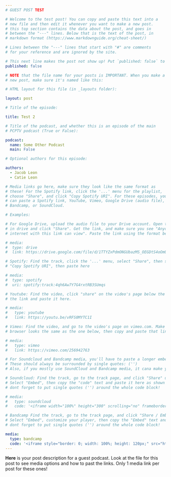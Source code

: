 ```yaml
---
# GUEST POST TEST

# Welcome to the test post! You can copy and paste this text into a
# new file and then edit it whenever you want to make a new post.
# this top section contains the data about the post, and goes in
# between the "---" lines. Below that is the text of the post, in
# markdown format (https://www.markdownguide.org/cheat-sheet/)

# Lines between the "---" lines that start with "#" are comments
# for your reference and are ignored by the site.

# This next line makes the post not show up! Put `published: false` to make the post invisible.
published: false

# NOTE that the file name for your posts is IMPORTANT. When you make a
# new post, make sure it's named like this:

# HTML layout for this file (in _layouts folder):

layout: post

# Title of the episode:

title: Test 2

# Title of the podcast, and whether this is an episode of the main
# PCPTV podcast (True or False):

podcast:
  name: Some Other Podcast
  main: False

# Optional authors for this episode:

authors:
  - Jacob Leon
  - Catie Leon

# Media links go here, make sure they look like the same format as
# these! For the Spotify link, click the '...' menu for the playlist,
# choose "Share", and click "Copy Spotify URI". For these episodes, you
# can paste a Spotify link, YouTube, Vimeo, Google Drive (audio file),
# Bandcamp, or SoundCloud.

# Examples:

# For Google Drive, upload the audio file to your Drive account. Open the file
# in drive and click "Share". Get the link, and make sure you see "Anyone on the
# internet with this link can view". Paste the link using the format below:

# media:
#  type: drive
#  link: https://drive.google.com/file/d/1TTYZxPdmONGUbazMS_OEGDtS4oOmUa5A/view?usp=sharing

# Spotify: Find the track, click the '...' menu, select "Share", then select
# "Copy Spotify URI", then paste here

# media:
#  type: spotify
#  uri: spotify:track:4qh6Aw7Y7G4rxtRB3SUmqs

# Youtube: Find the video, click "share" on the video's page below the player, then copy
# the link and paste it here.

# media:
#   type: youtube
#   link: https://youtu.be/vRFS0MYTC1I

# Vimeo: Find the video, and go to the video's page on vimeo.com. Make sure the URL in your
# browser looks the same as the one below, then copy and paste that link from your browser.

# media:
#   type: vimeo
#   link: https://vimeo.com/256942763

# For Soundcloud and Bandcamp media, you'll have to paste a longer embed code instead of just a link.
# These should always be surrounded by single quotes: ('')
# Also, if you mostly use SoundCloud and Bandcamp media, it cana make your site load way slower.

# Soundcloud: Find the track, go to the track page, and click "Share" under the player.
# Select "Embed", then copy the "code" text and paste it here as shown below.
# dont forget to put single quotes ('') around the whole code block!

# media:
#   type: soundcloud
#   code: '<iframe width="100%" height="300" scrolling="no" frameborder="no" allow="autoplay" src="https://w.soundcloud.com/player/?url=https%3A//api.soundcloud.com/tracks/879909901&color=%238395ae&auto_play=false&hide_related=false&show_comments=true&show_user=true&show_reposts=false&show_teaser=true&visual=true"></iframe><div style="font-size: 10px; color: #cccccc;line-break: anywhere;word-break: normal;overflow: hidden;white-space: nowrap;text-overflow: ellipsis; font-family: Interstate,Lucida Grande,Lucida Sans Unicode,Lucida Sans,Garuda,Verdana,Tahoma,sans-serif;font-weight: 100;"><a href="https://soundcloud.com/bigsean-1" title="Big Sean" target="_blank" style="color: #cccccc; text-decoration: none;">Big Sean</a> · <a href="https://soundcloud.com/bigsean-1/deep-reverence-feat-nipsey" title="Deep Reverence (feat. Nipsey Hussle)" target="_blank" style="color: #cccccc; text-decoration: none;">Deep Reverence (feat. Nipsey Hussle)</a></div>'

# Bandcamp Find the track, go to the track page, and click "Share / Embed" under the player.
# Select "Embed", customize your player, then copy the "Embed" text and paste it here as shown below.
# dont forget to put single quotes ('') around the whole code block!

media:
  type: bandcamp
  code: '<iframe style="border: 0; width: 100%; height: 120px;" src="https://bandcamp.com/EmbeddedPlayer/album=1660717361/size=large/bgcol=ffffff/linkcol=0687f5/tracklist=false/artwork=small/track=2285501536/transparent=true/" seamless><a href="http://jacobleon1.bandcamp.com/album/the-thicket">The Thicket by Jacob Leon</a></iframe>'
---
```


**Here** is your post description for a guest podcast. Look at the file for this post to see media options and how to past the links. Only 1 media link per post for these ones!
